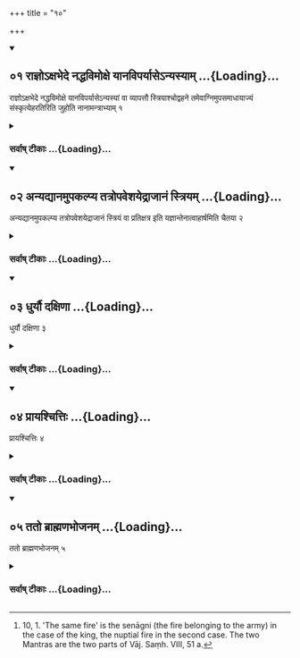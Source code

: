 +++
title = "१०"

+++
<div class="js_include" includetitle="true" newlevelforh1="2" unfilled url="/vedAH_yajuH/vAjasaneyam/sUtram/pAraskara-gRhyam/vishvAsa-prastutiH/1/10/01_rAjno-xabhede_naddhavimoxe_yAnaviparyAse-nyasyA.md">
<details open><summary><h2>०१ राज्ञोऽक्षभेदे नद्धविमोक्षे यानविपर्यासेऽन्यस्याम् ...{Loading}...</h2></summary>

राज्ञोऽक्षभेदे नद्धविमोक्षे यानविपर्यासेऽन्यस्यां वा व्यापत्तौ स्त्रियाश्चोद्वहने तमेवाग्निमुपसमाधायाज्यं संस्कृत्येहरतिरिति जुहोति नानामन्त्राभ्याम् १
</details>
</div>
<div class="js_include collapsed" newlevelforh1="3" title="सर्वाष् टीकाः" unfilled url="/vedAH_yajuH/vAjasaneyam/sUtram/pAraskara-gRhyam/sarvASh_TIkAH/1/10/01_rAjno-xabhede_naddhavimoxe_yAnaviparyAse-nyasyA.md">
<details><summary><h3>सर्वाष् टीकाः ...{Loading}...</h3></summary>


1 [^1] . If (in the chariot) of a king the axle breaks, or something that is bound loosens itself, or the chariot is overturned, or if another accident happens, or (if one of these same things occurs) when a bride is carried home, he establishes the same fire, prepares Ājya, and sacrifices (two Ājya oblations) separately with the two Mantras, 'Here is joy' (Vāj. Saṃh. VIII, 51 a).


[^1]:  10, 1. 'The same fire' is the senāgni (the fire belonging to the army) in the case of the king, the nuptial fire in the second case. The two Mantras are the two parts of Vāj. Saṃh. VIII, 51 a.


</details>
</div>
<div class="js_include" includetitle="true" newlevelforh1="2" unfilled url="/vedAH_yajuH/vAjasaneyam/sUtram/pAraskara-gRhyam/vishvAsa-prastutiH/1/10/02_anyadyAnamupakalpya_tatropaveshayedrAjAnaM_stri.md">
<details open><summary><h2>०२ अन्यद्यानमुपकल्प्य तत्रोपवेशयेद्राजानं स्त्रियम् ...{Loading}...</h2></summary>

अन्यद्यानमुपकल्प्य तत्रोपवेशयेद्राजानं स्त्रियं वा प्रतिक्षत्र इति यज्ञान्तेनात्वाहार्षमिति चैतया २
</details>
</div>
<div class="js_include collapsed" newlevelforh1="3" title="सर्वाष् टीकाः" unfilled url="/vedAH_yajuH/vAjasaneyam/sUtram/pAraskara-gRhyam/sarvASh_TIkAH/1/10/02_anyadyAnamupakalpya_tatropaveshayedrAjAnaM_stri.md">
<details><summary><h3>सर्वाष् टीकाः ...{Loading}...</h3></summary>


2. Having got ready another chariot, he (i.e. the Purohita or the bridegroom) should make the king or the woman sit down thereon with (the formula), 'In royal power' down to the word, 'in sacrifice' (Vāj. Saṃh. XX, 10), and with the (verse), 'I have seized thee' (ibid. XII, 11).

</details>
</div>
<div class="js_include" includetitle="true" newlevelforh1="2" unfilled url="/vedAH_yajuH/vAjasaneyam/sUtram/pAraskara-gRhyam/vishvAsa-prastutiH/1/10/03_dhuryau_daxiNA.md">
<details open><summary><h2>०३ धुर्यौ दक्षिणा ...{Loading}...</h2></summary>

धुर्यौ दक्षिणा ३
</details>
</div>
<div class="js_include collapsed" newlevelforh1="3" title="सर्वाष् टीकाः" unfilled url="/vedAH_yajuH/vAjasaneyam/sUtram/pAraskara-gRhyam/sarvASh_TIkAH/1/10/03_dhuryau_daxiNA.md">
<details><summary><h3>सर्वाष् टीकाः ...{Loading}...</h3></summary>


3. The two beasts that draw the chariot, constitute the sacrificial fee.

</details>
</div>
<div class="js_include" includetitle="true" newlevelforh1="2" unfilled url="/vedAH_yajuH/vAjasaneyam/sUtram/pAraskara-gRhyam/vishvAsa-prastutiH/1/10/04_prAyashchittiH.md">
<details open><summary><h2>०४ प्रायश्चित्तिः ...{Loading}...</h2></summary>

प्रायश्चित्तिः ४
</details>
</div>
<div class="js_include collapsed" newlevelforh1="3" title="सर्वाष् टीकाः" unfilled url="/vedAH_yajuH/vAjasaneyam/sUtram/pAraskara-gRhyam/sarvASh_TIkAH/1/10/04_prAyashchittiH.md">
<details><summary><h3>सर्वाष् टीकाः ...{Loading}...</h3></summary>


4. (This is) the penance.

</details>
</div>
<div class="js_include" includetitle="true" newlevelforh1="2" unfilled url="/vedAH_yajuH/vAjasaneyam/sUtram/pAraskara-gRhyam/vishvAsa-prastutiH/1/10/05_tato_brAhmaNabhojanam.md">
<details open><summary><h2>०५ ततो ब्राह्मणभोजनम् ...{Loading}...</h2></summary>

ततो ब्राह्मणभोजनम् ५
</details>
</div>
<div class="js_include collapsed" newlevelforh1="3" title="सर्वाष् टीकाः" unfilled url="/vedAH_yajuH/vAjasaneyam/sUtram/pAraskara-gRhyam/sarvASh_TIkAH/1/10/05_tato_brAhmaNabhojanam.md">
<details><summary><h3>सर्वाष् टीकाः ...{Loading}...</h3></summary>


5. Then (follows) feeding of the Brāhmaṇas.

</details>
</div>